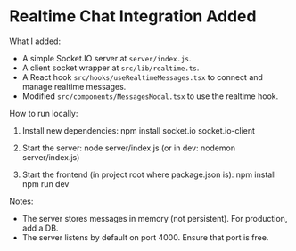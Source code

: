 
Realtime Chat Integration Added
=============================

What I added:
- A simple Socket.IO server at `server/index.js`.
- A client socket wrapper at `src/lib/realtime.ts`.
- A React hook `src/hooks/useRealtimeMessages.tsx` to connect and manage realtime messages.
- Modified `src/components/MessagesModal.tsx` to use the realtime hook.

How to run locally:
1. Install new dependencies:
   npm install socket.io socket.io-client

2. Start the server:
   node server/index.js
   (or in dev: nodemon server/index.js)

3. Start the frontend (in project root where package.json is):
   npm install
   npm run dev

Notes:
- The server stores messages in memory (not persistent). For production, add a DB.
- The server listens by default on port 4000. Ensure that port is free.
